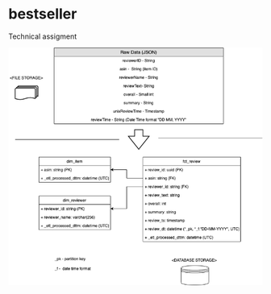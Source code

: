 # bestseller
Technical assigment  

![data model](https://github.com/Draqneel/bestseller/blob/main/Clothing_shoes_jewelry.drawio.png?raw=True)
